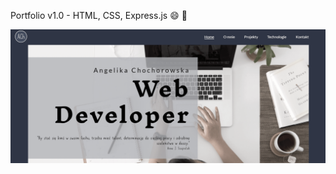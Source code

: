 Portfolio v1.0 - HTML, CSS, Express.js :smile: :rocket:

![](https://github.com/angelika7/portfolioV2/blob/main/src/assets/images/screen-cv.png)
